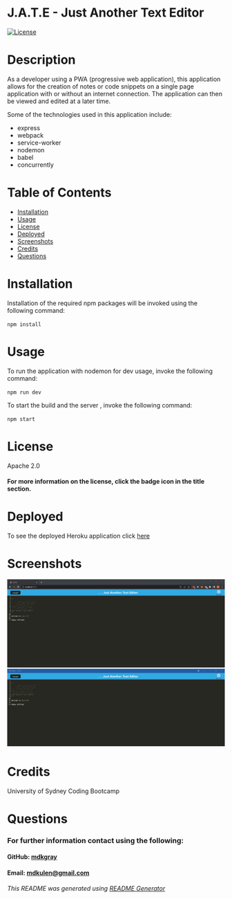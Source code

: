 # J.A.T.E - Just Another Text Editor

[![License](https://img.shields.io/badge/License-Apache_2.0-blue.svg)](https://opensource.org/licenses/Apache-2.0)

# Description

As a developer using a PWA (progressive web application), this application allows for the creation of notes or code snippets on a single page application with or without an internet connection. The application can then be viewed and edited at a later time.

Some of the technologies used in this application include: 
- express
- webpack
- service-worker
- nodemon
- babel
- concurrently

# Table of Contents

* [Installation](#Installation)
* [Usage](#Usage)
* [License](#License)
* [Deployed](#Deployed)
* [Screenshots](#Screenshots)
* [Credits](#Credits)
* [Questions](#Questions)

# Installation 

Installation of the required npm packages will be invoked using the following command: 

`npm install`

# Usage

To run the application with nodemon for dev usage, invoke the following command: 

`npm run dev`

To start the build and the server , invoke the following command: 

`npm start`

# License

Apache 2.0

#### For more information on the license, click the badge icon in the title section.

# Deployed

To see the deployed Heroku application click [here](https://murmuring-sea-38467.herokuapp.com/)

# Screenshots

![JATE_browser](./client/src/images/screenshots/JATE_browser.png)
![JATE_PWA](./client/src/images/screenshots/JATE_PWA.png)

# Credits

University of Sydney Coding Bootcamp

# Questions

### For further information contact using the following:

#### GitHub: [mdkgray](https://github.com/mdkgray)

#### Email: mdkulen@gmail.com

_This README was generated using [README Generator](https://github.com/mdkgray/README_generator)_
